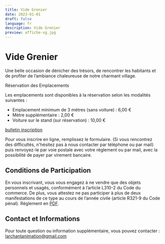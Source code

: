 ```yaml
---
title: Vide Grenier
date: 2023-01-01
draft: false
language: fr
description: Vide Grenier
preview: affiche-vg.jpg
---
```

# Vide Grenier

Une belle occasion de dénicher des trésors, de rencontrer les habitants et de profiter de l’ambiance chaleureuse de notre charmant village.

Réservation des Emplacements

Les emplacements sont disponibles à la réservation selon les modalités suivantes :

* Emplacement minimum de 3 mètres (sans voiture) : 6,00 €
* Mètre supplémentaire : 2,00 €
* Voiture sur le stand (sur réservation) : 10,00 €

[bulletin inscription ](assets/images/2025-bulletin-d-inscription.pdf) 

Pour vous inscrire en ligne, remplissez le formulaire. (Si vous rencontrez des difficultés, n'hésitez pas à nous contacter par téléphone ou par mail) puis renvoyez-le par voie postale avec votre règlement ou par mail, avec la possibilité de payer par virement bancaire.

## Conditions de Participation

En vous inscrivant, vous vous engagez à ne vendre que des objets personnels et usagés, conformément à l’article L310-2 du Code du commerce. De plus, vous attestez ne pas participer à plus de deux manifestations de ce type au cours de l’année civile (article R321-9 du Code pénal).
Réglement en [PDF](REGLEMENT.pdf).

## Contact et Informations

Pour toute question ou information supplémentaire, vous pouvez contacter  : larchantanimation@gmail.com
